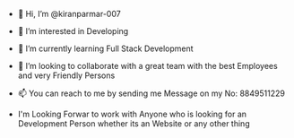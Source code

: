 - 👋 Hi, I’m @kiranparmar-007
- 👀 I’m interested in Developing
- 🌱 I’m currently learning Full Stack Development
- 💞️ I’m looking to collaborate with a great team with the best Employees and very Friendly Persons
- 📫 You can reach to me by sending me Message on my No: 8849511229

- I'm Looking Forwar to work with Anyone who is looking for an Development Person whether its an Website or any other thing 

<!---
kiranparmar-007/kiranparmar-007 is a ✨ special ✨ repository because its `README.md` (this file) appears on your GitHub profile.
You can click the Preview link to take a look at your changes.
--->
